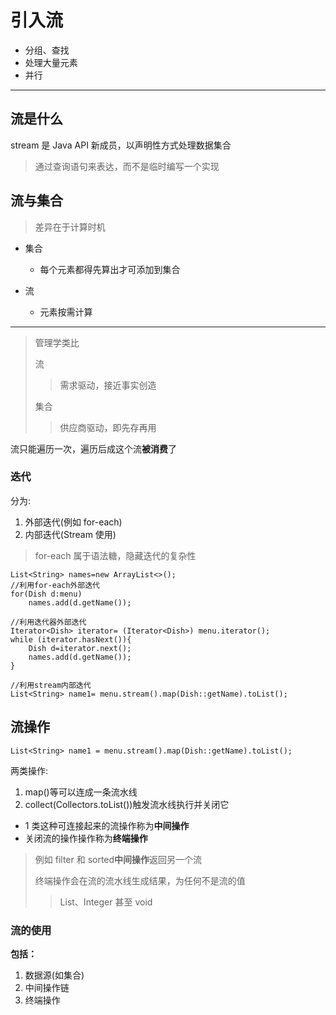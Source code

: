 # 引入流

- 分组、查找
- 处理大量元素
- 并行

---

## 流是什么

stream 是 Java API 新成员，以声明性方式处理数据集合

> 通过查询语句来表达，而不是临时编写一个实现

## 流与集合

> 差异在于计算时机

- 集合

  - 每个元素都得先算出才可添加到集合

- 流

  - 元素按需计算

---

> 管理学类比
>
> 流
>
> > 需求驱动，接近事实创造
>
> 集合
>
> > 供应商驱动，即先存再用

流只能遍历一次，遍历后成这个流**被消费**了

### 迭代

分为:

1. 外部迭代(例如 for-each)
2. 内部迭代(Stream 使用)

> for-each 属于语法糖，隐藏迭代的复杂性

```
List<String> names=new ArrayList<>();
//利用for-each外部迭代
for(Dish d:menu)
    names.add(d.getName());

//利用迭代器外部迭代
Iterator<Dish> iterator= (Iterator<Dish>) menu.iterator();
while (iterator.hasNext()){
    Dish d=iterator.next();
    names.add(d.getName());
}

//利用stream内部迭代
List<String> name1= menu.stream().map(Dish::getName).toList();
```

## 流操作

`List<String> name1 = menu.stream().map(Dish::getName).toList();`

两类操作:

1. map()等可以连成一条流水线
2. collect(Collectors.toList())触发流水线执行并关闭它

- 1 类这种可连接起来的流操作称为**中间操作**
- 关闭流的操作操作称为**终端操作**

> 例如 filter 和 sorted**中间操作**返回另一个流
>
> 终端操作会在流的流水线生成结果，为任何不是流的值
>
> > List、Integer 甚至 void

### 流的使用

**包括：**

1. 数据源(如集合)
2. 中间操作链
3. 终端操作
